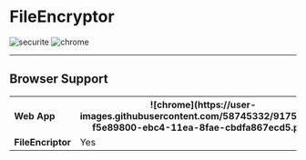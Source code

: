 # FileEncryptor

![securite](https://user-images.githubusercontent.com/58745332/91750198-fd0ea680-ebc2-11ea-9f6b-37f2a9d81200.jpg)
![chrome](https://user-images.githubusercontent.com/58745332/91751350-f5e89800-ebc4-11ea-8fae-cbdfa867ecd5.png)

<hr>

<h2>Browser Support</h2>
<table class="browserref notranslate">
  <tr>
    <th style="width:20%;font-size:16px;text-align:left;">Web App</th>
    <th>![chrome](https://user-images.githubusercontent.com/58745332/91751350-f5e89800-ebc4-11ea-8fae-cbdfa867ecd5.png)</th>
    <th style="width:16%;" class="bsEdge" title="Internet Explorer / Edge"></th>
    <th style="width:16%;" class="bsFirefox" title="Firefox"></th>
    <th style="width:16%;" class="bsSafari" title="Safari"></th>
    <th style="width:16%;" class="bsOpera" title="Opera"></th>                
  </tr>
  <tr>
    <td style="text-align:left;"><strong>FileEncriptor</strong></td>
    <td class="true">Yes</td>
    <td class="false">No</td>
    <td class="false">No</td>
    <td class="false">No</td>
    <td class="false">No</td>
  </tr>
</table>
